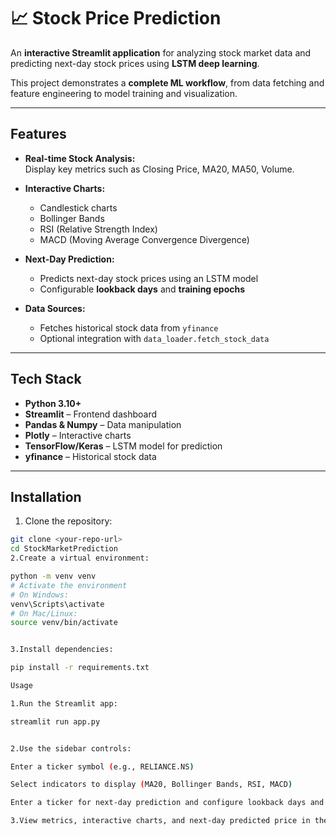# 📈 Stock Price Prediction 

An **interactive Streamlit application** for analyzing stock market data and predicting next-day stock prices using **LSTM deep learning**.  

This project demonstrates a **complete ML workflow**, from data fetching and feature engineering to model training and visualization.

---

## Features

- **Real-time Stock Analysis:**  
  Display key metrics such as Closing Price, MA20, MA50, Volume.

- **Interactive Charts:**  
  - Candlestick charts  
  - Bollinger Bands  
  - RSI (Relative Strength Index)  
  - MACD (Moving Average Convergence Divergence)

- **Next-Day Prediction:**  
  - Predicts next-day stock prices using an LSTM model  
  - Configurable **lookback days** and **training epochs**

- **Data Sources:**  
  - Fetches historical stock data from `yfinance`  
  - Optional integration with `data_loader.fetch_stock_data`  

---

## Tech Stack

- **Python 3.10+**  
- **Streamlit** – Frontend dashboard  
- **Pandas & Numpy** – Data manipulation  
- **Plotly** – Interactive charts  
- **TensorFlow/Keras** – LSTM model for prediction  
- **yfinance** – Historical stock data  

---

## Installation

1. Clone the repository:
```bash
git clone <your-repo-url>
cd StockMarketPrediction
2.Create a virtual environment:

python -m venv venv
# Activate the environment
# On Windows:
venv\Scripts\activate
# On Mac/Linux:
source venv/bin/activate


3.Install dependencies:

pip install -r requirements.txt

Usage

1.Run the Streamlit app:

streamlit run app.py


2.Use the sidebar controls:

Enter a ticker symbol (e.g., RELIANCE.NS)

Select indicators to display (MA20, Bollinger Bands, RSI, MACD)

Enter a ticker for next-day prediction and configure lookback days and epochs

3.View metrics, interactive charts, and next-day predicted price in the main panel.


